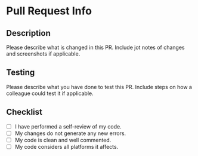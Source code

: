 # Pull Request Info

## Description

Please describe what is changed in this PR. Include jot notes of changes and screenshots if applicable.

## Testing

Please describe what you have done to test this PR. Include steps on how a colleague could test it if applicable.

## Checklist

- [ ] I have performed a self-review of my code.
- [ ] My changes do not generate any new errors.
- [ ] My code is clean and well commented.
- [ ] My code considers all platforms it affects.
